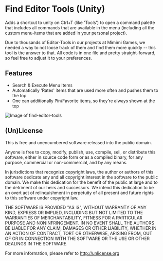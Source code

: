 # Find Editor Tools (Unity)
Adds a shortcut to unity on Ctrl+T (like 'Tools') to open a command palette that includes all commands that are available in the menu (including all the custom menu-items that are added in your personal project).

Due to thousands of Editor-Tools in our projects at Mimimi Games, we needed a way to not loose track of them and find them more quickly -- this tool is the answer to that. All code is in one file and pretty straight-forward, so feel free to adjust it to your preferences.

## Features
- Search & Execute Menu Items
- Automatically 'Rates' items that are used more often and pushes them to the top
- One can additionally Pin/Favorite items, so they're always shown at the top

![Image of find-editor-tools](https://phwitti.com/files/find-editor-tools-preview.gif)

## (Un)License

This is free and unencumbered software released into the public domain.

Anyone is free to copy, modify, publish, use, compile, sell, or distribute this software, either in source code form or as a compiled binary, for any purpose, commercial or non-commercial, and by any means.

In jurisdictions that recognize copyright laws, the author or authors of this software dedicate any and all copyright interest in the software to the public domain. We make this dedication for the benefit of the public at large and to the detriment of our heirs and successors. We intend this dedication to be an overt act of relinquishment in perpetuity of all present and future rights to this software under copyright law.

THE SOFTWARE IS PROVIDED "AS IS", WITHOUT WARRANTY OF ANY KIND, EXPRESS OR IMPLIED, INCLUDING BUT NOT LIMITED TO THE WARRANTIES OF MERCHANTABILITY, FITNESS FOR A PARTICULAR PURPOSE AND NONINFRINGEMENT. IN NO EVENT SHALL THE AUTHORS BE LIABLE FOR ANY CLAIM, DAMAGES OR OTHER LIABILITY, WHETHER IN AN ACTION OF CONTRACT, TORT OR OTHERWISE, ARISING FROM, OUT OF OR IN CONNECTION WITH THE SOFTWARE OR THE USE OR OTHER DEALINGS IN THE SOFTWARE.

For more information, please refer to <http://unlicense.org>
